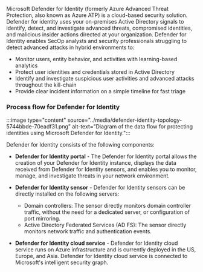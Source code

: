 Microsoft Defender for Identity (formerly Azure Advanced Threat Protection, also known as Azure ATP) is a cloud-based security solution. Defender for identity uses your on-premises Active Directory signals to identify, detect, and investigate advanced threats, compromised identities, and malicious insider actions directed at your organization. Defender for Identity enables SecOp analysts and security professionals struggling to detect advanced attacks in hybrid environments to:

 -  Monitor users, entity behavior, and activities with learning-based analytics
 -  Protect user identities and credentials stored in Active Directory
 -  Identify and investigate suspicious user activities and advanced attacks throughout the kill-chain
 -  Provide clear incident information on a simple timeline for fast triage

### Process flow for Defender for Identity

:::image type="content" source="../media/defender-identity-topology-5744bbde-70eadf31.png" alt-text="Diagram of the data flow for protecting identities using Microsoft Defender for Identity.":::


Defender for Identity consists of the following components:

 -  **Defender for Identity portal** \- The Defender for Identity portal allows the creation of your Defender for Identity instance, displays the data received from Defender for Identity sensors, and enables you to monitor, manage, and investigate threats in your network environment.
 -  **Defender for Identity sensor** \- Defender for Identity sensors can be directly installed on the following servers:
    
    
     -  Domain controllers: The sensor directly monitors domain controller traffic, without the need for a dedicated server, or configuration of port mirroring.
     -  Active Directory Federated Services (AD FS): The sensor directly monitors network traffic and authentication events.
 -  **Defender for Identity cloud service** \- Defender for Identity cloud service runs on Azure infrastructure and is currently deployed in the US, Europe, and Asia. Defender for Identity cloud service is connected to Microsoft's intelligent security graph.
